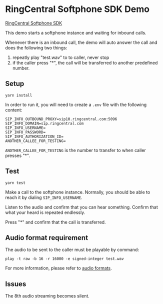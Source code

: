 # RingCentral Softphone SDK Demo

[RingCentral Softphone SDK](https://github.com/ringcentral/ringcentral-softphone-ts)

This demo starts a softphone instance and waiting for inbound calls.

Whenever there is an inbound call, the demo will auto answer the call and does the following two things:

1. repeatly play "test.wav" to to caller, never stop
2. if the caller press "\*", the call will be transferred to another predefined number.

## Setup

```
yarn install
```

In order to run it, you will need to create a `.env` file with the following content:

```
SIP_INFO_OUTBOUND_PROXY=sip10.ringcentral.com:5096
SIP_INFO_DOMAIN=sip.ringcentral.com
SIP_INFO_USERNAME=
SIP_INFO_PASSWORD=
SIP_INFO_AUTHORIZATION_ID=
ANOTHER_CALLEE_FOR_TESTING=
```

`ANOTHER_CALLEE_FOR_TESTING` is the number to transfer to when caller presses "\*".

## Test

```
yarn test
```

Make a call to the softphone instance. Normally, you should be able to reach it by dialing `SIP_INFO_USERNAME`.

Listen to the audio and confirm that you can hear something. Confirm that what your heard is repeated endlessly.

Press "\*" and confirm that the call is transferred.

## Audio format requirement

The audio to be sent to the caller must be playable by command:

```
play -t raw -b 16 -r 16000 -e signed-integer test.wav
```

For more information, please refer to [audio formats](https://github.com/ringcentral/ringcentral-softphone-ts?tab=readme-ov-file#audio-formats).

## Issues

The 8th audio streaming becomes silent.
